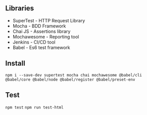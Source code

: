 ## Libraries

* SuperTest - HTTP Request Library
* Mocha - BDD Framework
* Chai JS - Assertions library
* Mochawesome - Reporting tool
* Jenkins - CI/CD tool
* Babel - Es6 test framework

## Install
``
npm i --save-dev supertest mocha chai mochawesome @babel/cli @babel/core @babel/node @babel/register @babel/preset-env
``

## Test
`` npm test ``
`` npm run test-html ``
